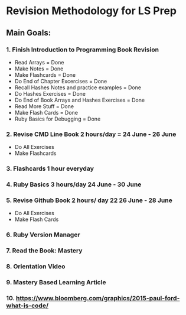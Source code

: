 # Revision Methodology for LS Prep

## Main Goals:

### 1.  Finish Introduction to Programming Book Revision
  - Read Arrays = Done
  - Make Notes = Done
  - Make Flashcards = Done
  - Do End of Chapter Excercises = Done
  - Recall Hashes Notes and practice examples = Done
  - Do Hashes Exercises = Done
  - Do End of Book Arrays and Hashes Exercises = Done
  - Read More Stuff = Done
  - Make Flash Cards = Done  
  - Ruby Basics for Debugging = Done

### 2.  Revise CMD Line Book 2 hours/day = 24 June - 26 June
  - Do All Exercises
  - Make Flashcards

### 3.  Flashcards 1 hour everyday     

### 4. Ruby Basics 3 hours/day 24 June - 30 June

### 5. Revise Github Book 2 hours/ day 22 26 June - 28 June
  - Do All Exercises
  - Make Flash Cards

### 6. Ruby Version Manager

### 7. Read the Book: Mastery

### 8. Orientation Video

### 9. Mastery Based Learning Article

### 10. https://www.bloomberg.com/graphics/2015-paul-ford-what-is-code/



